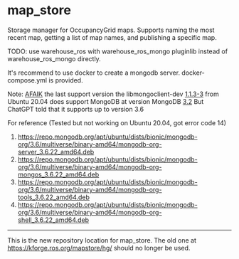 map_store
=========

Storage manager for OccupancyGrid maps.  Supports naming the most recent map, getting a list of map names, and publishing a specific map.

TODO: use warehouse_ros with warehouse_ros_mongo pluginlib instead of warehouse_ros_mongo directly.

It's recommend to use docker to create a mongodb server. docker-compose.yml is provided.

Note: [AFAIK](https://salsa.debian.org/mongodb-team/mongo-cxx-driver-legacy/-/commit/33ccd8a74ad973bfa38fc66a1e1226fd89460b7f) the last support version the libmongoclient-dev [1.1.3-3](https://packages.ubuntu.com/focal/libmongoclient-dev) from Ubuntu 20.04 does support MongoDB at version MongoDB [3.2](https://github.com/mongodb/mongo-cxx-driver/tree/f0b46f05a054c3043d07f130c23d7419a5fb0cba)
But ChatGPT told that it supports up to version 3.6


For reference (Tested but not working on Ubuntu 20.04, got error code 14)

1) https://repo.mongodb.org/apt/ubuntu/dists/bionic/mongodb-org/3.6/multiverse/binary-amd64/mongodb-org-server_3.6.22_amd64.deb
2) https://repo.mongodb.org/apt/ubuntu/dists/bionic/mongodb-org/3.6/multiverse/binary-amd64/mongodb-org-mongos_3.6.22_amd64.deb
3) https://repo.mongodb.org/apt/ubuntu/dists/bionic/mongodb-org/3.6/multiverse/binary-amd64/mongodb-org-tools_3.6.22_amd64.deb
4) https://repo.mongodb.org/apt/ubuntu/dists/bionic/mongodb-org/3.6/multiverse/binary-amd64/mongodb-org-shell_3.6.22_amd64.deb

---

This is the new repository location for map_store.  The old one at https://kforge.ros.org/mapstore/hg/ should no longer be used.
